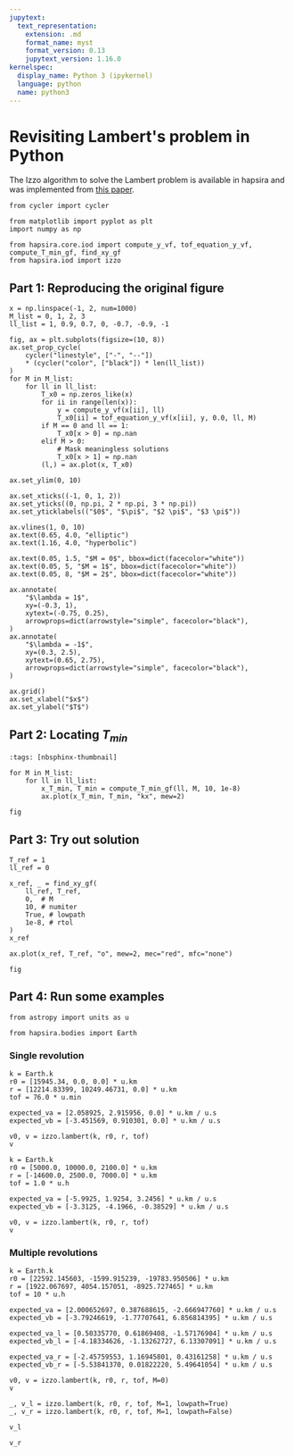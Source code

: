 ```yaml
---
jupytext:
  text_representation:
    extension: .md
    format_name: myst
    format_version: 0.13
    jupytext_version: 1.16.0
kernelspec:
  display_name: Python 3 (ipykernel)
  language: python
  name: python3
---
```


# Revisiting Lambert's problem in Python

The Izzo algorithm to solve the Lambert problem is available in hapsira and was implemented from [this paper](https://arxiv.org/abs/1403.2705).

```{code-cell} ipython3
from cycler import cycler

from matplotlib import pyplot as plt
import numpy as np

from hapsira.core.iod import compute_y_vf, tof_equation_y_vf, compute_T_min_gf, find_xy_gf
from hapsira.iod import izzo
```

## Part 1: Reproducing the original figure

```{code-cell} ipython3
x = np.linspace(-1, 2, num=1000)
M_list = 0, 1, 2, 3
ll_list = 1, 0.9, 0.7, 0, -0.7, -0.9, -1
```

```{code-cell} ipython3
fig, ax = plt.subplots(figsize=(10, 8))
ax.set_prop_cycle(
    cycler("linestyle", ["-", "--"])
    * (cycler("color", ["black"]) * len(ll_list))
)
for M in M_list:
    for ll in ll_list:
        T_x0 = np.zeros_like(x)
        for ii in range(len(x)):
            y = compute_y_vf(x[ii], ll)
            T_x0[ii] = tof_equation_y_vf(x[ii], y, 0.0, ll, M)
        if M == 0 and ll == 1:
            T_x0[x > 0] = np.nan
        elif M > 0:
            # Mask meaningless solutions
            T_x0[x > 1] = np.nan
        (l,) = ax.plot(x, T_x0)

ax.set_ylim(0, 10)

ax.set_xticks((-1, 0, 1, 2))
ax.set_yticks((0, np.pi, 2 * np.pi, 3 * np.pi))
ax.set_yticklabels(("$0$", "$\pi$", "$2 \pi$", "$3 \pi$"))

ax.vlines(1, 0, 10)
ax.text(0.65, 4.0, "elliptic")
ax.text(1.16, 4.0, "hyperbolic")

ax.text(0.05, 1.5, "$M = 0$", bbox=dict(facecolor="white"))
ax.text(0.05, 5, "$M = 1$", bbox=dict(facecolor="white"))
ax.text(0.05, 8, "$M = 2$", bbox=dict(facecolor="white"))

ax.annotate(
    "$\lambda = 1$",
    xy=(-0.3, 1),
    xytext=(-0.75, 0.25),
    arrowprops=dict(arrowstyle="simple", facecolor="black"),
)
ax.annotate(
    "$\lambda = -1$",
    xy=(0.3, 2.5),
    xytext=(0.65, 2.75),
    arrowprops=dict(arrowstyle="simple", facecolor="black"),
)

ax.grid()
ax.set_xlabel("$x$")
ax.set_ylabel("$T$")
```

## Part 2: Locating $T_{min}$

```{code-cell} ipython3
:tags: [nbsphinx-thumbnail]

for M in M_list:
    for ll in ll_list:
        x_T_min, T_min = compute_T_min_gf(ll, M, 10, 1e-8)
        ax.plot(x_T_min, T_min, "kx", mew=2)

fig
```

## Part 3: Try out solution

```{code-cell} ipython3
T_ref = 1
ll_ref = 0

x_ref, _ = find_xy_gf(
    ll_ref, T_ref, 
    0,  # M
    10, # numiter 
    True, # lowpath
    1e-8, # rtol
)
x_ref
```

```{code-cell} ipython3
ax.plot(x_ref, T_ref, "o", mew=2, mec="red", mfc="none")

fig
```

## Part 4: Run some examples

```{code-cell} ipython3
from astropy import units as u

from hapsira.bodies import Earth
```

### Single revolution

```{code-cell} ipython3
k = Earth.k
r0 = [15945.34, 0.0, 0.0] * u.km
r = [12214.83399, 10249.46731, 0.0] * u.km
tof = 76.0 * u.min

expected_va = [2.058925, 2.915956, 0.0] * u.km / u.s
expected_vb = [-3.451569, 0.910301, 0.0] * u.km / u.s

v0, v = izzo.lambert(k, r0, r, tof)
v
```

```{code-cell} ipython3
k = Earth.k
r0 = [5000.0, 10000.0, 2100.0] * u.km
r = [-14600.0, 2500.0, 7000.0] * u.km
tof = 1.0 * u.h

expected_va = [-5.9925, 1.9254, 3.2456] * u.km / u.s
expected_vb = [-3.3125, -4.1966, -0.38529] * u.km / u.s

v0, v = izzo.lambert(k, r0, r, tof)
v
```

### Multiple revolutions

```{code-cell} ipython3
k = Earth.k
r0 = [22592.145603, -1599.915239, -19783.950506] * u.km
r = [1922.067697, 4054.157051, -8925.727465] * u.km
tof = 10 * u.h

expected_va = [2.000652697, 0.387688615, -2.666947760] * u.km / u.s
expected_vb = [-3.79246619, -1.77707641, 6.856814395] * u.km / u.s

expected_va_l = [0.50335770, 0.61869408, -1.57176904] * u.km / u.s
expected_vb_l = [-4.18334626, -1.13262727, 6.13307091] * u.km / u.s

expected_va_r = [-2.45759553, 1.16945801, 0.43161258] * u.km / u.s
expected_vb_r = [-5.53841370, 0.01822220, 5.49641054] * u.km / u.s
```

```{code-cell} ipython3
v0, v = izzo.lambert(k, r0, r, tof, M=0)
v
```

```{code-cell} ipython3
_, v_l = izzo.lambert(k, r0, r, tof, M=1, lowpath=True)
_, v_r = izzo.lambert(k, r0, r, tof, M=1, lowpath=False)
```

```{code-cell} ipython3
v_l
```

```{code-cell} ipython3
v_r
```
